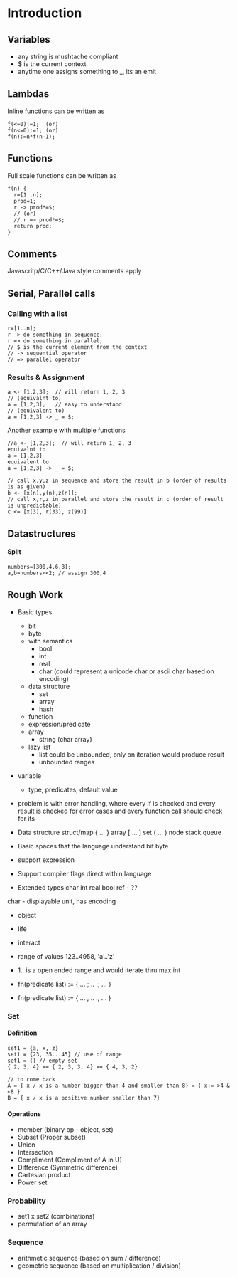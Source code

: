# Introduction

## Variables
 * any string is mushtache compliant
 * $ is the current context
 * anytime one assigns something to _, its an emit

## Lambdas

Inline functions can be written as

    f(<=0):=1;  (or) 
    f(n<=0):=1; (or)
    f(n):=n*f(n-1);

## Functions
Full scale functions can be written as 

    f(n) {
      r=[1..n];
      prod=1;
      r -> prod*=$;
      // (or)
      // r => prod*=$;
      return prod;
    }

## Comments
Javascritp/C/C++/Java style comments apply

## Serial, Parallel calls

### Calling with a list

    r=[1..n];
    r -> do something in sequence;
    r => do something in parallel;
    // $ is the current element from the context
    // -> sequential operator
    // => parallel operator

### Results & Assignment

    a <- [1,2,3];  // will return 1, 2, 3 
    // (equivalnt to)
    a = [1,2,3];   // easy to understand
    // (equivalent to)
    a = [1,2,3] -> _ = $;

Another example with multiple functions

    //a <- [1,2,3];  // will return 1, 2, 3 
    equivalnt to 
    a = [1,2,3]
    equivalent to
    a = [1,2,3] -> _ = $;
    
    // call x,y,z in sequence and store the result in b (order of results is as given)
    b <- [x(n),y(n),z(n)];
    // call x,r,z in parallel and store the result in c (order of result is unpredictable)
    c <= [x(3), r(33), z(99)]


## Datastructures

#### Split

    numbers=[300,4,6,8];
    a,b=numbers<<2; // assign 300,4


## Rough Work

 * Basic types
   * bit
   * byte
   * with semantics
     * bool
     * int
     * real
     * char (could represent a unicode char or ascii char based on encoding)
   * data structure
     * set
     * array
     * hash
   * function
   * expression/predicate
   * array 
     * string (char array)
   * lazy list
     * list could be unbounded, only on iteration would produce result
     * unbounded ranges

 * variable
   * type, predicates, default value

 * problem is with error handling, where every if is checked
   and every result is checked for error cases 
   and every function call should check for its 
   
 * Data structure
   struct/map { ... }
   array      [ ... ]
   set        ( ... )
   node
   stack
   queue
   

* Basic spaces that the language understand
   bit
   byte
   
* support expression
* Support compiler flags direct within language

* Extended types
   char
   int
   real
   bool
   ref - ??
   
char - displayable unit, has encoding 

* object
* life
* interact

   
* range of values 123..4958, 'a'..'z'
* 1.. is a open ended range and would iterate thru max int
* fn(predicate list) := { ... ; .. .; ... } 
* fn(predicate list) := { ... , .. ., ... } 

### Set

#### Definition

    set1 = {a, x, z}
    set1 = {23, 35...45} // use of range
    set1 = {} // empty set
    { 2, 3, 4} == { 2, 3, 3, 4} == { 4, 3, 2} 
    
    // to come back
    A = { x / x is a number bigger than 4 and smaller than 8} = { x:= >4 & <8 }
    B = { x / x is a positive number smaller than 7}
    
#### Operations
  * member (binary op - object, set)
  * Subset (Proper subset)
  * Union  
  * Intersection
  * Compliment  (Compliment of A in U)
  * Difference (Symmetric difference)
  * Cartesian product
  * Power set
  

### Probability

  * set1 x set2 (combinations)
  * permutation of an array
  
### Sequence

  * arithmetic sequence (based on sum / difference)
  * geometric sequence (based on multiplication / division)
  
